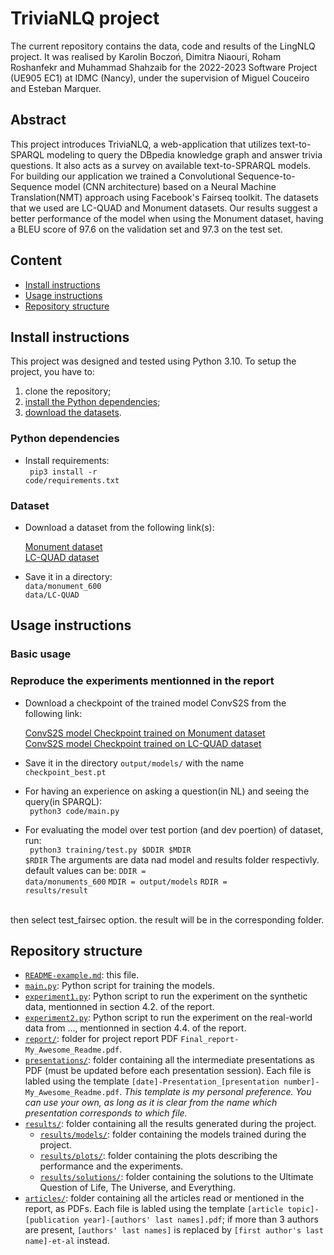 # TriviaNLQ project

The current repository contains the data, code and results of the LingNLQ project.
It was realised by Karolin Boczoń, Dimitra Niaouri, Roham Roshanfekr and Muhammad Shahzaib for the 2022-2023 Software Project (UE905 EC1) at IDMC (Nancy), under the supervision of Miguel Couceiro and Esteban Marquer.

## Abstract
This project introduces TriviaNLQ, a web-application that utilizes text-to-SPARQL modeling to query the DBpedia knowledge graph and answer trivia questions. It also acts as a survey on available text-to-SPRARQL models. For building our application we trained a Convolutional Sequence-to-Sequence model (CNN architecture) based on a Neural Machine Translation(NMT) approach using Facebook's Fairseq toolkit. The datasets that we used are LC-QUAD and Monument datasets. Our results suggest a better performance of the model when using the Monument dataset, having a BLEU score of 97.6 on the validation set and 97.3 on the test set.

## Content
- [Install instructions](#install-instructions)
- [Usage instructions](#usage-instructions)
- [Repository structure](#repository-structure)

## Install instructions

This project was designed and tested using Python 3.10.
To setup the project, you have to:
1. clone the repository;
2. [install the Python dependencies](#python-dependencies);
3. [download the datasets](#dataset).

### Python dependencies
- Install requirements:
<br /> <code> pip3 install -r code/requirements.txt </code>

 

### Dataset
- Download a dataset from the following link(s):

    [Monument dataset](https://drive.google.com/file/d/1ZNTZnE-rmH7OTuRTCqPR18wKTPGD3PQO/view?usp=sharing)
  <br />   [LC-QUAD dataset](https://drive.google.com/file/d/1ZNTZnE-rmH7OTuRTCqPR18wKTPGD3PQO/view?usp=sharing)

- Save it in a directory:
    <br /> <code>data/monument_600 </code>
    <br /> <code>data/LC-QUAD </code>


## Usage instructions
### Basic usage
### Reproduce the experiments mentionned in the report
- Download a checkpoint of the trained model ConvS2S from the following link: 

   [ConvS2S model Checkpoint trained on Monument dataset ](https://drive.google.com/file/d/1wirMkFL_rKcjMcAJoa75EkZkq8P49TW9/view?usp=sharing)
<br />   [ConvS2S model Checkpoint trained on LC-QUAD dataset ](https://drive.google.com/file/d/1wirMkFL_rKcjMcAJoa75EkZkq8P49TW9/view?usp=sharing)

- Save it in the directory <code>output/models/</code> with the name <code>checkpoint_best.pt</code>
- For having an experience on asking a question(in NL) and seeing the query(in SPARQL):
<br /> <code> python3 code/main.py </code>
- For evaluating the model over test portion (and dev poertion) of dataset, run:
<br /> <code> python3 training/test.py $DDIR $MDIR $RDIR</code>
The arguments are data nad model and results folder respectivly. default values can be:
<code>DDIR = data/monuments_600</code>
<code>MDIR = output/models</code>
<code>RDIR = results/result</code>
<br />
then select test_fairsec option. the result will be in the corresponding folder.


## Repository structure
- [`README-example.md`](/README-example.md): this file.
- [`main.py`](/main.py): Python script for training the models.
- [`experiment1.py`](/experiment1.py): Python script to run the experiment on the synthetic data, mentionned in section 4.2. of the report.
- [`experiment2.py`](/experiment2.py): Python script to run the experiment on the real-world data from ..., mentionned in section 4.4. of the report.
- [`report/`](/report/): folder for project report PDF `Final_report-My_Awesome_Readme.pdf`.
- [`presentations/`](/presentations/): folder containing all the intermediate presentations as PDF (must be updated before each presentation session). Each file is labled using the template `[date]-Presentation_[presentation number]-My_Awesome_Readme.pdf`. *This template is my personal preference. You can use your own, as long as it is clear from the name which presentation corresponds to which file.*
- [`results/`](/results/): folder containing all the results generated during the project.
    - [`results/models/`](/results/models/): folder containing the models trained during the project.
    - [`results/plots/`](/results/plots/): folder containing the plots describing the performance and the experiments.
    - [`results/solutions/`](/results/solutions/): folder containing the solutions to the Ultimate Question of Life, The Universe, and Everything.
- [`articles/`](/articles/): folder containing all the articles read or mentioned in the report, as PDFs. Each file is labled using the template `[article topic]-[publication year]-[authors' last names].pdf`; if more than 3 authors are present, `[authors' last names]` is replaced by `[first author's last name]-et-al` instead.
